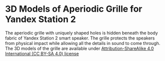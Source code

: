 # 3D Models of Aperiodic Grille for Yandex Station 2
 
The aperiodic grille with uniquely shaped holes is hidden beneath the body fabric of Yandex Station 2 smart speaker. The grille protects the speakers from physical impact while allowing all the details in sound to come through. 
The 3D models of the grille are available under [Attribution-ShareAlike 4.0 International (CC BY-SA 4.0) license](https://creativecommons.org/licenses/by-sa/4.0/)
